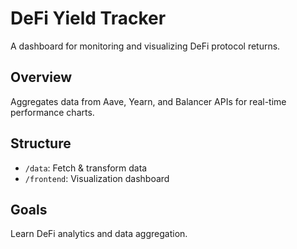 # DeFi Yield Tracker
A dashboard for monitoring and visualizing DeFi protocol returns.

## Overview
Aggregates data from Aave, Yearn, and Balancer APIs for real-time performance charts.

## Structure
- `/data`: Fetch & transform data  
- `/frontend`: Visualization dashboard  

## Goals
Learn DeFi analytics and data aggregation.
